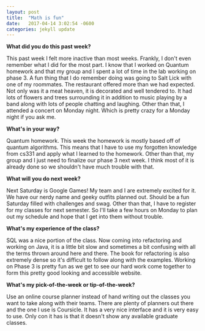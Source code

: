 ```yaml
---
layout: post
title:  "Math is fun"
date:   2017-04-14 3:02:54 -0600
categories: jekyll update
---
```

**What did you do this past week?**

This past week I felt more inactive than most weeks. Frankly, I don't even remember what I did for the most part. I know that I worked on Quantum homework and that my group and I spent a lot of time in the lab working on phase 3. A fun thing that I do remember doing was going to Salt Lick with one of my roommates. The restaurant offered more than we had expected. Not only was it a meat heaven, it is decorated and well tendered to. It had lots of flowers and trees surrounding it in addition to music playing by a band along with lots of people chatting and laughing. Other than that, I attended a concert on Monday night. Which is pretty crazy for a Monday night if you ask me.


**What's in your way?**

Quantum homework. This week the homework is mostly based off of quantum algorithms. This means that I have to use my forgotten knowledge from cs331 and apply what I learned to the homework. Other than that, my group and I just need to finalize our phase 3 next week. I think most of it is already done so we shouldn't have much trouble with that.


**What will you do next week?**

Next Saturday is Google Games! My team and I are extremely excited for it. We have our nerdy name and geeky outfits planned out. Should be a fun Saturday filled with challenges and swag. Other than that, I have to register for my classes for next semester. So I'll take a few hours on Monday to plan out my schedule and hope that I get into them without trouble.

**What's my experience of the class?**

SQL was a nice portion of the class. Now coming into refactoring and working on Java, it is a little bit slow and sometimes a bit confusing with all the terms thrown around here and there. The book for refactoring is also extremely dense so it's difficult to follow along with the examples. Working on Phase 3 is pretty fun as we get to see our hard work come together to form this pretty good looking and accessible website.

**What's my pick-of-the-week or tip-of-the-week?**

Use an online course planner instead of hand writing out the classes you want to take along with their teams. There are plenty of planners out there and the one I use is Coursicle. It has a very nice interface and it is very easy to use. Only con it has is that it doesn't show any available graduate classes. 
